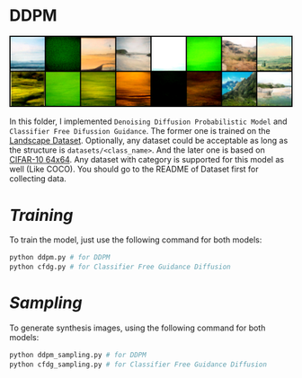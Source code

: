 # DDPM
![image](https://github.com/tungyen/Deep_learning_CV/blob/master/GenAI/DDPM/images/test.png)


In this folder, I implemented `Denoising Diffusion Probabilistic Model` and `Classifier Free Difussion Guidance`. The former one is trained on the [Landscape Dataset](https://www.kaggle.com/datasets/arnaud58/landscape-pictures). Optionally, any dataset could be acceptable as long as the structure is `datasets/<class_name>`. And the later one is based on [CIFAR-10 64x64](https://www.kaggle.com/datasets/joaopauloschuler/cifar10-64x64-resized-via-cai-super-resolution). Any dataset with category is supported for this model as well (Like COCO). You should go to the README of Dataset first for collecting data.


# _Training_ #
To train the model, just use the following command for both models:

```bash
python ddpm.py # for DDPM
python cfdg.py # for Classifier Free Guidance Diffusion
```

# _Sampling_ #
To generate synthesis images, using the following command for both models:
```bash
python ddpm_sampling.py # for DDPM
python cfdg_sampling.py # for Classifier Free Guidance Diffusion
```
